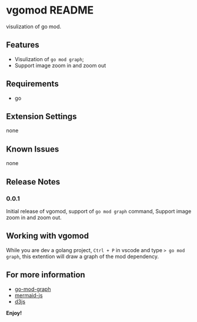 # vgomod README

visulization of go mod.

## Features

- Visulization of `go mod graph`;
- Support image zoom in and zoom out

## Requirements

- go

## Extension Settings

none

## Known Issues

none

## Release Notes

### 0.0.1

Initial release of vgomod, support of `go mod graph` command, Support image zoom in and zoom out.

## Working with vgomod

While you are dev a golang project, `Ctrl + P` in vscode and type `> go mod graph`, this extention will draw a graph of the mod dependency.

## For more information

* [go-mod-graph](https://go.dev/ref/mod#go-mod-graph)
* [mermaid-js](https://mermaid-js.github.io/mermaid/#/)
* [d3js](https://d3js.org/)

**Enjoy!**
